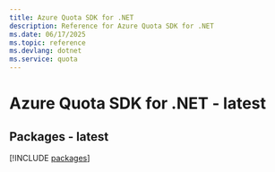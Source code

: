 ```yaml
---
title: Azure Quota SDK for .NET
description: Reference for Azure Quota SDK for .NET
ms.date: 06/17/2025
ms.topic: reference
ms.devlang: dotnet
ms.service: quota
---
```

# Azure Quota SDK for .NET - latest
## Packages - latest
[!INCLUDE [packages](quota-index.md)]